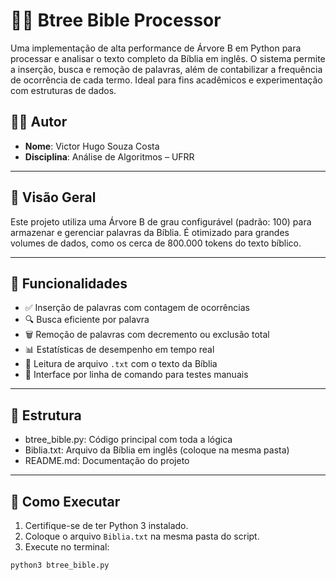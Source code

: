 # 📖🌳 Btree Bible Processor

Uma implementação de alta performance de Árvore B em Python para processar e analisar o texto completo da Bíblia em inglês. O sistema permite a inserção, busca e remoção de palavras, além de contabilizar a frequência de ocorrência de cada termo. Ideal para fins acadêmicos e experimentação com estruturas de dados.

## 👨‍💻 Autor
- **Nome**: Victor Hugo Souza Costa  
- **Disciplina**: Análise de Algoritmos – UFRR

---

## 📌 Visão Geral

Este projeto utiliza uma Árvore B de grau configurável (padrão: 100) para armazenar e gerenciar palavras da Bíblia. É otimizado para grandes volumes de dados, como os cerca de 800.000 tokens do texto bíblico.

---

## 🚀 Funcionalidades

- ✅ Inserção de palavras com contagem de ocorrências
- 🔍 Busca eficiente por palavra
- 🗑️ Remoção de palavras com decremento ou exclusão total
- 📊 Estatísticas de desempenho em tempo real
- 📂 Leitura de arquivo `.txt` com o texto da Bíblia
- 🧠 Interface por linha de comando para testes manuais

---

## 📂 Estrutura
- btree_bible.py: Código principal com toda a lógica
- Biblia.txt: Arquivo da Bíblia em inglês (coloque na mesma pasta)
- README.md: Documentação do projeto

---

## 🧪 Como Executar

1. Certifique-se de ter Python 3 instalado.
2. Coloque o arquivo `Biblia.txt` na mesma pasta do script.
3. Execute no terminal:

```bash
python3 btree_bible.py
